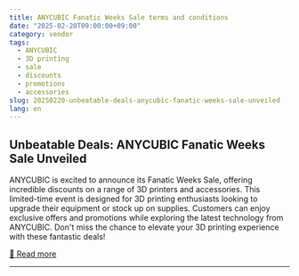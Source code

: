 ```yaml
---
title: ANYCUBIC Fanatic Weeks Sale terms and conditions
date: "2025-02-20T09:00:00+09:00"
category: vendor
tags:
  - ANYCUBIC
  - 3D printing
  - sale
  - discounts
  - promotions
  - accessories
slug: 20250220-unbeatable-deals-anycubic-fanatic-weeks-sale-unveiled
lang: en
---
```


## Unbeatable Deals: ANYCUBIC Fanatic Weeks Sale Unveiled
ANYCUBIC is excited to announce its Fanatic Weeks Sale, offering incredible discounts on a range of 3D printers and accessories. This limited-time event is designed for 3D printing enthusiasts looking to upgrade their equipment or stock up on supplies. Customers can enjoy exclusive offers and promotions while exploring the latest technology from ANYCUBIC. Don't miss the chance to elevate your 3D printing experience with these fantastic deals!

[🔗 Read more](https://store.anycubic.com/blogs/news/anycubic-fanatic-weeks-sale-terms-and-conditions)

---